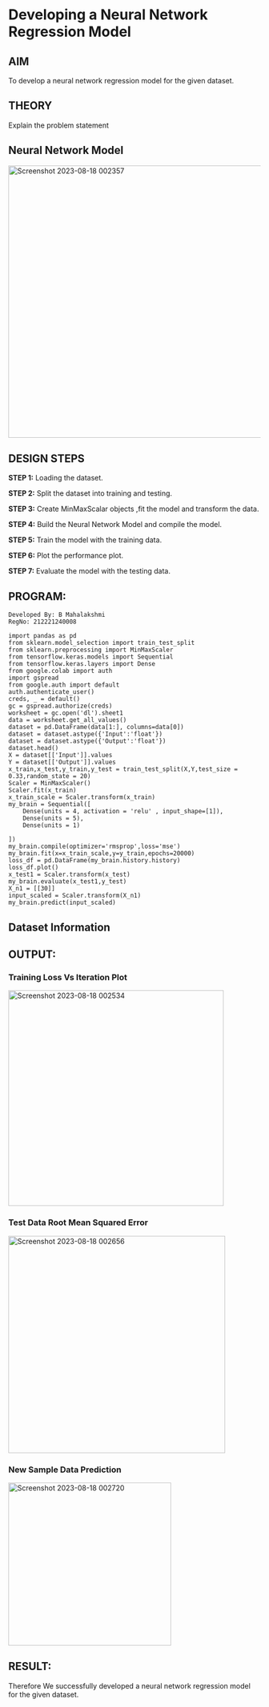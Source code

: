 # Developing a Neural Network Regression Model

## AIM

To develop a neural network regression model for the given dataset.

## THEORY

Explain the problem statement

## Neural Network Model

<img width="543" alt="Screenshot 2023-08-18 002357" src="https://github.com/Mahalakshmibalireddy21003680/basic-nn-model/assets/93427286/0ebaa9d1-fd79-458e-8753-301af633b539">



## DESIGN STEPS

<b>STEP 1:</b> Loading the dataset.

<b>STEP 2:</b> Split the dataset into training and testing.

<b>STEP 3:</b> Create MinMaxScalar objects ,fit the model and transform the data.

<b>STEP 4:</b> Build the Neural Network Model and compile the model.

<b>STEP 5:</b> Train the model with the training data.

<b>STEP 6:</b> Plot the performance plot.

<b>STEP 7:</b> Evaluate the model with the testing data.

## PROGRAM:
```
Developed By: B Mahalakshmi
RegNo: 212221240008
```

```
import pandas as pd
from sklearn.model_selection import train_test_split
from sklearn.preprocessing import MinMaxScaler
from tensorflow.keras.models import Sequential
from tensorflow.keras.layers import Dense
from google.colab import auth
import gspread
from google.auth import default
auth.authenticate_user()
creds, _ = default()
gc = gspread.authorize(creds)
worksheet = gc.open('dl').sheet1
data = worksheet.get_all_values()
dataset = pd.DataFrame(data[1:], columns=data[0])
dataset = dataset.astype({'Input':'float'})
dataset = dataset.astype({'Output':'float'})
dataset.head()
X = dataset[['Input']].values
Y = dataset[['Output']].values
x_train,x_test,y_train,y_test = train_test_split(X,Y,test_size = 0.33,random_state = 20)
Scaler = MinMaxScaler()
Scaler.fit(x_train)
x_train_scale = Scaler.transform(x_train)
my_brain = Sequential([
    Dense(units = 4, activation = 'relu' , input_shape=[1]),
    Dense(units = 5),
    Dense(units = 1)

])
my_brain.compile(optimizer='rmsprop',loss='mse')
my_brain.fit(x=x_train_scale,y=y_train,epochs=20000)
loss_df = pd.DataFrame(my_brain.history.history)
loss_df.plot()
x_test1 = Scaler.transform(x_test)
my_brain.evaluate(x_test1,y_test)
X_n1 = [[30]]
input_scaled = Scaler.transform(X_n1)
my_brain.predict(input_scaled)
```
## Dataset Information


## OUTPUT:

### Training Loss Vs Iteration Plot

<img width="430" alt="Screenshot 2023-08-18 002534" src="https://github.com/Mahalakshmibalireddy21003680/basic-nn-model/assets/93427286/148d114f-43bb-4887-8b29-fc1ca67a565e">


### Test Data Root Mean Squared Error

<img width="433" alt="Screenshot 2023-08-18 002656" src="https://github.com/Mahalakshmibalireddy21003680/basic-nn-model/assets/93427286/19055b12-c2c7-40a2-978b-28c0c04ee327">


### New Sample Data Prediction

<img width="325" alt="Screenshot 2023-08-18 002720" src="https://github.com/Mahalakshmibalireddy21003680/basic-nn-model/assets/93427286/d7c95aa0-b84a-4e6f-9b9d-9fe583b62fdc">

## RESULT:
Therefore We successfully developed a neural network regression model for the given dataset.
